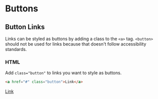 # Buttons

## Button Links

Links can be styled as buttons by adding a class to the `<a>` tag. `<button>` should not be used for links because that doesn't follow accessibility standards.

### HTML 

Add `class="button"` to links you want to style as buttons. 

```html
<a href="#" class="button">Link</a>
```

<div class="example-container">
  <a href="#" class="button">Link</a>
</div>